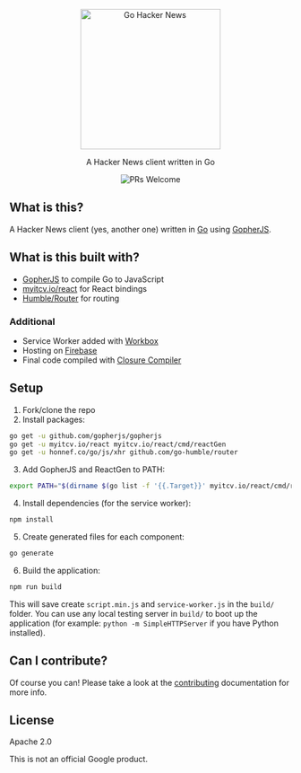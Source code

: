 <p align="center">
  <a href="https://gohackernews.com/">
    <img alt="Go Hacker News" title="Go Hacker News" src="https://i.imgur.com/nbp4kUU.png" width="250">
  </a>
</p>

<p align="center">
  A Hacker News client written in Go
</p>

<p align="center">
  <img alt="PRs Welcome" src="https://img.shields.io/badge/PRs-welcome-brightgreen.svg">
</p>

## What is this?

A Hacker News client (yes, another one) written in [Go](https://golang.org/) using [GopherJS](https://github.com/gopherjs/gopherjs).

## What is this built with?

* [GopherJS](https://github.com/gopherjs/gopherjs) to compile Go to JavaScript
* [myitcv.io/react](https://github.com/myitcv/react) for React bindings
* [Humble/Router](https://github.com/go-humble/router) for routing

### Additional 

* Service Worker added with [Workbox](https://developers.google.com/web/tools/workbox/)
* Hosting on [Firebase](https://www.google.ca/search?q=firebase+hosting&oq=firebase+hosting&aqs=chrome.0.0j69i60l2j69i61j0l2.1327j0j4&sourceid=chrome&ie=UTF-8)
* Final code compiled with [Closure Compiler](https://developers.google.com/closure/compiler/)

## Setup

1. Fork/clone the repo
2. Install packages:

```bash
go get -u github.com/gopherjs/gopherjs	
go get -u myitcv.io/react myitcv.io/react/cmd/reactGen	
go get -u honnef.co/go/js/xhr github.com/go-humble/router	
```

3. Add GopherJS and ReactGen to PATH:

```bash
export PATH="$(dirname $(go list -f '{{.Target}}' myitcv.io/react/cmd/reactGen)):$PATH"
```

4. Install dependencies (for the service worker):

```bash
npm install
```

5. Create generated files for each component:

```bash
go generate
```

6. Build the application:

```bash
npm run build
```

This will save create `script.min.js` and `service-worker.js` in the `build/` folder. You can use any local testing server in `build/` to boot up the application (for example: `python -m SimpleHTTPServer` if you have Python installed).

## Can I contribute?

Of course you can! Please take a look at the [contributing](./CONTRIBUTING.md) documentation for more info.

## License

Apache 2.0

This is not an official Google product.